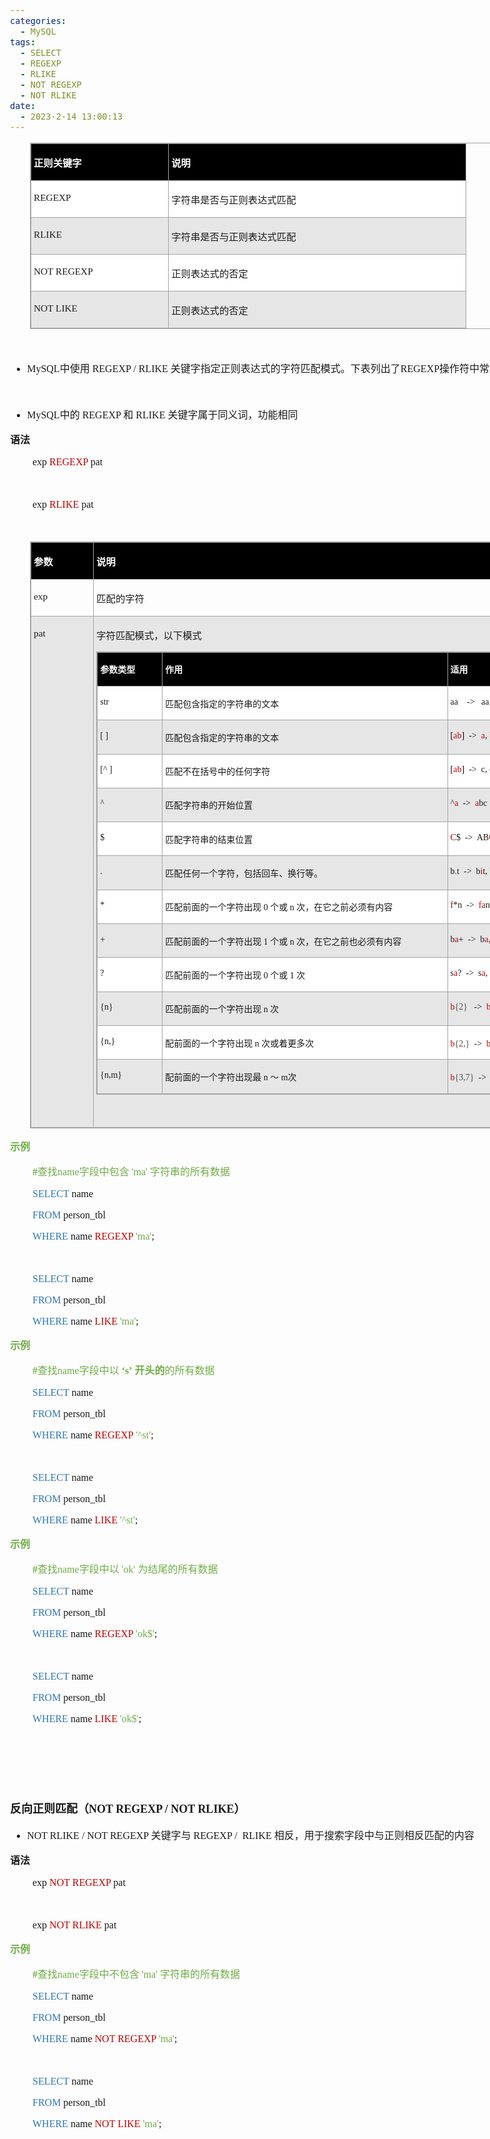 ```yaml
---
categories:
  - MySQL
tags:
  - SELECT
  - REGEXP
  - RLIKE
  - NOT REGEXP
  - NOT RLIKE
date:
  - 2023-2-14 13:00:13
---
```


<body lang=zh-CN style='font-family:"Microsoft YaHei UI";font-size:12.0pt'>
<!--StartFragment-->

<div style='direction:ltr;border-width:100%'>

<div style='direction:ltr;margin-top:0in;margin-left:0in;width:9.3944in'>

<div style='direction:ltr;margin-top:0in;margin-left:0in;width:9.3944in'>

<div style='direction:ltr'>

<table border=1 cellpadding=0 cellspacing=0 valign=top style='direction:ltr;
 border-collapse:collapse;border-style:solid;border-color:#A3A3A3;border-width:
 1pt;margin-left:.3333in' title="" summary="">
 <tr>
  <td style='border-style:solid;border-color:#A3A3A3;border-width:1pt;
  background-color:black;vertical-align:top;width:2.2006in;padding:2.0pt 3.0pt 2.0pt 3.0pt'>
  <p style='font-family:"Microsoft YaHei UI";font-size:11.5pt;
  color:white'><span style='font-weight:bold'>正则关键字</span></p>
  </td>
  <td style='border-style:solid;border-color:#A3A3A3;border-width:1pt;
  background-color:black;vertical-align:top;width:4.8604in;padding:2.0pt 3.0pt 2.0pt 3.0pt'>
  <p style='font-family:"Microsoft YaHei UI";font-size:11.5pt;
  color:white'><span style='font-weight:bold'>说明</span></p>
  </td>
 </tr>
 <tr>
  <td style='border-style:solid;border-color:#A3A3A3;border-width:1pt;
  background-color:white;vertical-align:top;width:2.2006in;padding:2.0pt 3.0pt 2.0pt 3.0pt'>
  <p style='font-family:"Comic Sans MS";font-size:11.5pt'>REGEXP</p>
  </td>
  <td style='border-style:solid;border-color:#A3A3A3;border-width:1pt;
  background-color:white;vertical-align:top;width:4.8604in;padding:2.0pt 3.0pt 2.0pt 3.0pt'>
  <p style='font-family:"Microsoft YaHei UI";font-size:11.5pt'>字符串是否与正则表达式匹配</p>
  </td>
 </tr>
 <tr>
  <td style='border-style:solid;border-color:#A3A3A3;border-width:1pt;
  background-color:#E7E6E6;vertical-align:top;width:2.2006in;padding:2.0pt 3.0pt 2.0pt 3.0pt'>
  <p style='font-family:"Comic Sans MS";font-size:11.5pt'>RLIKE</p>
  </td>
  <td style='border-style:solid;border-color:#A3A3A3;border-width:1pt;
  background-color:#E7E6E6;vertical-align:top;width:4.8604in;padding:2.0pt 3.0pt 2.0pt 3.0pt'>
  <p style='font-family:"Microsoft YaHei UI";font-size:11.5pt'>字符串是否与正则表达式匹配</p>
  </td>
 </tr>
 <tr>
  <td style='border-style:solid;border-color:#A3A3A3;border-width:1pt;
  background-color:white;vertical-align:top;width:2.2006in;padding:2.0pt 3.0pt 2.0pt 3.0pt'>
  <p style='font-family:"Comic Sans MS";font-size:11.5pt'>NOT REGEXP</p>
  </td>
  <td style='border-style:solid;border-color:#A3A3A3;border-width:1pt;
  background-color:white;vertical-align:top;width:4.8604in;padding:2.0pt 3.0pt 2.0pt 3.0pt'>
  <p style='font-family:"Microsoft YaHei UI";font-size:11.5pt'>正则表达式的否定</p>
  </td>
 </tr>
 <tr>
  <td style='border-style:solid;border-color:#A3A3A3;border-width:1pt;
  background-color:#E7E6E6;vertical-align:top;width:2.2006in;padding:2.0pt 3.0pt 2.0pt 3.0pt'>
  <p style='font-family:"Comic Sans MS";font-size:11.5pt'><span
  lang=zh-CN>NOT </span><span lang=en-US>LIKE</span></p>
  </td>
  <td style='border-style:solid;border-color:#A3A3A3;border-width:1pt;
  background-color:#E7E6E6;vertical-align:top;width:4.8604in;padding:2.0pt 3.0pt 2.0pt 3.0pt'>
  <p style='font-family:"Microsoft YaHei UI";font-size:11.5pt'>正则表达式的否定</p>
  </td>
 </tr>
</table>

</div>

<p style='margin-left:.375in;font-family:"Comic Sans MS";font-size:
12.0pt'>&nbsp;</p>

<ul type=disc style='direction:ltr;unicode-bidi:embed;margin-top:0in;
 margin-bottom:0in'>
 <li style='margin-top:0;margin-bottom:0;vertical-align:middle'><span
     style='font-family:"Comic Sans MS";font-size:12.0pt' lang=zh-CN>MySQL</span><span
     style='font-family:"Microsoft YaHei UI";font-size:12.0pt' lang=zh-CN>中使用</span><span
     style='font-family:"Comic Sans MS";font-size:12.0pt' lang=en-US> REGEXP /
     RLIKE </span><span style='font-family:"Microsoft YaHei UI";font-size:12.0pt'
     lang=zh-CN>关键字指定正则表达式的字符匹配模式。下表列出了</span><span style='font-family:"Comic Sans MS";
     font-size:12.0pt' lang=zh-CN>REGEXP</span><span style='font-family:"Microsoft YaHei UI";
     font-size:12.0pt' lang=zh-CN>操作符中常用字符匹配列表</span></li>
</ul>

<p style='margin-left:.375in;font-family:"Comic Sans MS";font-size:
12.0pt'>&nbsp;</p>

<ul type=disc style='direction:ltr;unicode-bidi:embed;margin-top:0in;
 margin-bottom:0in'>
 <li style='margin-top:0;margin-bottom:0;vertical-align:middle'><span
     style='font-family:"Comic Sans MS";font-size:12.0pt' lang=zh-CN>MySQL</span><span
     style='font-family:"Microsoft YaHei UI";font-size:12.0pt' lang=zh-CN>中的</span><span
     style='font-family:"Comic Sans MS";font-size:12.0pt' lang=en-US> REGEXP </span><span
     style='font-family:"Microsoft YaHei UI";font-size:12.0pt' lang=zh-CN>和</span><span
     style='font-family:"Comic Sans MS";font-size:12.0pt' lang=en-US> RLIKE </span><span
     style='font-family:"Microsoft YaHei UI";font-size:12.0pt' lang=zh-CN>关键字属于同义词，功能相同</span></li>
</ul>

<p style='font-family:"Microsoft YaHei UI";font-size:12.0pt'><span
style='font-weight:bold'>语法</span></p>

<p style='margin-left:.375in;font-family:"Comic Sans MS";font-size:
12.0pt' lang=en-US>exp <span style='color:#C00000'>REGEXP </span>pat</p>

<p style='margin-left:.375in;font-family:"Comic Sans MS";font-size:
12.0pt' lang=en-US>&nbsp;</p>

<p style='margin-left:.375in;font-family:"Comic Sans MS";font-size:
12.0pt' lang=en-US>exp <span style='color:#C00000'>RLIKE </span>pat</p>

<p style='margin-left:.375in;font-family:"Comic Sans MS";font-size:
12.0pt' lang=en-US>&nbsp;</p>

<div style='direction:ltr'>

<table border=1 cellpadding=0 cellspacing=0 valign=top style='direction:ltr;
 border-collapse:collapse;border-style:solid;border-color:#A3A3A3;border-width:
 1pt;margin-left:.3333in' title="" summary="">
 <tr>
  <td style='border-style:solid;border-color:#A3A3A3;border-width:1pt;
  background-color:black;vertical-align:top;width:.9506in;padding:2.0pt 3.0pt 2.0pt 3.0pt'>
  <p style='font-family:"Microsoft YaHei UI";font-size:11.5pt;
  color:white'><span style='font-weight:bold'>参数</span></p>
  </td>
  <td style='border-style:solid;border-color:#A3A3A3;border-width:1pt;
  background-color:black;vertical-align:top;width:7.9798in;padding:2.0pt 3.0pt 2.0pt 3.0pt'>
  <p style='font-family:"Microsoft YaHei UI";font-size:11.5pt;
  color:white'><span style='font-weight:bold'>说明</span></p>
  </td>
 </tr>
 <tr>
  <td style='border-style:solid;border-color:#A3A3A3;border-width:1pt;
  vertical-align:top;width:.9506in;padding:2.0pt 3.0pt 2.0pt 3.0pt'>
  <p style='font-family:"Comic Sans MS";font-size:11.5pt'
  lang=en-US>exp</p>
  </td>
  <td style='border-style:solid;border-color:#A3A3A3;border-width:1pt;
  vertical-align:top;width:7.9798in;padding:2.0pt 3.0pt 2.0pt 3.0pt'>
  <p style='font-family:"Microsoft YaHei UI";font-size:11.5pt'>匹配的字符</p>
  </td>
 </tr>
 <tr>
  <td style='border-style:solid;border-color:#A3A3A3;border-width:1pt;
  background-color:#E7E6E6;vertical-align:top;width:.9506in;padding:2.0pt 3.0pt 2.0pt 3.0pt'>
  <p style='font-family:"Comic Sans MS";font-size:11.5pt'
  lang=en-US>pat</p>
  </td>
  <td style='border-style:solid;border-color:#A3A3A3;border-width:1pt;
  background-color:#E7E6E6;vertical-align:top;width:8.1958in;padding:2.0pt 3.0pt 2.0pt 3.0pt'>
  <p style='font-family:"Microsoft YaHei UI";font-size:11.5pt'>字符匹配模式，以下模式</p>
  <div style='direction:ltr'>
  <table border=1 cellpadding=0 cellspacing=0 valign=top style='direction:ltr;
   border-collapse:collapse;border-style:solid;border-color:#A3A3A3;border-width:
   1pt;' title="" summary="">
   <tr>
    <td style='border-style:solid;border-color:#A3A3A3;border-width:1pt;
    background-color:black;vertical-align:top;width:.9888in;padding:2.0pt 3.0pt 2.0pt 3.0pt'>
    <p style='font-family:"Microsoft YaHei UI";font-size:10.5pt;
    color:white'><span style='font-weight:bold'>参数类型</span></p>
    </td>
    <td style='border-style:solid;border-color:#A3A3A3;border-width:1pt;
    background-color:black;vertical-align:top;width:4.6611in;padding:2.0pt 3.0pt 2.0pt 3.0pt'>
    <p style='font-family:"Microsoft YaHei UI";font-size:10.5pt;
    color:white'><span style='font-weight:bold'>作用</span></p>
    </td>
    <td style='border-style:solid;border-color:#A3A3A3;border-width:1pt;
    background-color:black;vertical-align:top;width:1.9041in;padding:2.0pt 3.0pt 2.0pt 3.0pt'>
    <p style='font-family:"Microsoft YaHei UI";font-size:10.5pt;
    color:white'><span style='font-weight:bold'>适用</span></p>
    </td>
   </tr>
   <tr>
    <td style='border-style:solid;border-color:#A3A3A3;border-width:1pt;
    background-color:white;vertical-align:top;width:.9888in;padding:2.0pt 3.0pt 2.0pt 3.0pt'>
    <p style='font-family:"Comic Sans MS";font-size:10.5pt'
    lang=en-US>str</p>
    </td>
    <td style='border-style:solid;border-color:#A3A3A3;border-width:1pt;
    background-color:white;vertical-align:top;width:4.6611in;padding:2.0pt 3.0pt 2.0pt 3.0pt'>
    <p style='font-family:"Microsoft YaHei UI";font-size:10.5pt'>匹配包含指定的字符串的文本</p>
    </td>
    <td style='border-style:solid;border-color:#A3A3A3;border-width:1pt;
    background-color:white;vertical-align:top;width:1.9041in;padding:2.0pt 3.0pt 2.0pt 3.0pt'>
    <p style='font-family:"Comic Sans MS";font-size:10.5pt'
    lang=en-US>aa<span style='mso-spacerun:yes'>    </span>-&gt;<span
    style='mso-spacerun:yes'>   </span>aa </p>
    </td>
   </tr>
   <tr>
    <td style='border-style:solid;border-color:#A3A3A3;border-width:1pt;
    background-color:#E7E6E6;vertical-align:top;width:.9888in;padding:2.0pt 3.0pt 2.0pt 3.0pt'>
    <p style='font-family:"Comic Sans MS";font-size:10.5pt'
    lang=en-US>[ ]</p>
    </td>
    <td style='border-style:solid;border-color:#A3A3A3;border-width:1pt;
    background-color:#E7E6E6;vertical-align:top;width:4.6611in;padding:2.0pt 3.0pt 2.0pt 3.0pt'>
    <p style='font-family:"Microsoft YaHei UI";font-size:10.5pt'>匹配包含指定的字符串的文本</p>
    </td>
    <td style='border-style:solid;border-color:#A3A3A3;border-width:1pt;
    background-color:#E7E6E6;vertical-align:top;width:1.9326in;padding:2.0pt 3.0pt 2.0pt 3.0pt'>
    <p style='font-family:"Comic Sans MS";font-size:10.5pt'
    lang=en-US><span style='color:black'>[</span><span style='color:#C00000'>ab</span><span
    style='color:black'>]</span><span style='color:#C00000'><span
    style='mso-spacerun:yes'>  </span></span>-&gt;<span
    style='mso-spacerun:yes'>  </span><span style='color:#C00000'>a</span>, <span
    style='color:#C00000'>b</span>, <span style='color:#C00000'>ab</span>, <span
    style='color:#C00000'>b</span>c, <span style='color:#C00000'>a</span>c</p>
    </td>
   </tr>
   <tr>
    <td style='border-style:solid;border-color:#A3A3A3;border-width:1pt;
    background-color:white;vertical-align:top;width:.9888in;padding:2.0pt 3.0pt 2.0pt 3.0pt'>
    <p style='font-family:"Comic Sans MS";font-size:10.5pt'
    lang=en-US>[^ ]</p>
    </td>
    <td style='border-style:solid;border-color:#A3A3A3;border-width:1pt;
    background-color:white;vertical-align:top;width:4.6611in;padding:2.0pt 3.0pt 2.0pt 3.0pt'>
    <p style='font-family:"Microsoft YaHei UI";font-size:10.5pt'>匹配不在括号中的任何字符</p>
    </td>
    <td style='border-style:solid;border-color:#A3A3A3;border-width:1pt;
    background-color:white;vertical-align:top;width:1.9041in;padding:2.0pt 3.0pt 2.0pt 3.0pt'>
    <p style='font-family:"Comic Sans MS";font-size:10.5pt'
    lang=en-US><span style='color:black'>[</span><span style='color:#C00000'>ab</span><span
    style='color:black'>]</span><span style='color:#C00000'><span
    style='mso-spacerun:yes'>  </span></span>-&gt;<span
    style='mso-spacerun:yes'>  </span>c, cde</p>
    </td>
   </tr>
   <tr>
    <td style='border-style:solid;border-color:#A3A3A3;border-width:1pt;
    background-color:#E7E6E6;vertical-align:top;width:.9888in;padding:2.0pt 3.0pt 2.0pt 3.0pt'>
    <p style='font-family:"Comic Sans MS";font-size:10.5pt'>^</p>
    </td>
    <td style='border-style:solid;border-color:#A3A3A3;border-width:1pt;
    background-color:#E7E6E6;vertical-align:top;width:4.6611in;padding:2.0pt 3.0pt 2.0pt 3.0pt'>
    <p style='font-family:"Microsoft YaHei UI";font-size:10.5pt'>匹配字符串的开始位置</p>
    </td>
    <td style='border-style:solid;border-color:#A3A3A3;border-width:1pt;
    background-color:#E7E6E6;vertical-align:top;width:1.9041in;padding:2.0pt 3.0pt 2.0pt 3.0pt'>
    <p style='font-family:"Comic Sans MS";font-size:10.5pt'><span
    lang=zh-CN>^</span><span style='color:#C00000' lang=zh-CN>a</span><span
    lang=en-US><span style='mso-spacerun:yes'>  </span>-&gt;<span
    style='mso-spacerun:yes'>  </span></span><span style='color:#C00000'
    lang=en-US>a</span><span lang=en-US>bc</span></p>
    </td>
   </tr>
   <tr>
    <td style='border-style:solid;border-color:#A3A3A3;border-width:1pt;
    background-color:white;vertical-align:top;width:.9888in;padding:2.0pt 3.0pt 2.0pt 3.0pt'>
    <p style='font-family:"Comic Sans MS";font-size:10.5pt'>$</p>
    </td>
    <td style='border-style:solid;border-color:#A3A3A3;border-width:1pt;
    background-color:white;vertical-align:top;width:4.6611in;padding:2.0pt 3.0pt 2.0pt 3.0pt'>
    <p style='font-family:"Microsoft YaHei UI";font-size:10.5pt'>匹配字符串的结束位置</p>
    </td>
    <td style='border-style:solid;border-color:#A3A3A3;border-width:1pt;
    background-color:white;vertical-align:top;width:1.9041in;padding:2.0pt 3.0pt 2.0pt 3.0pt'>
    <p style='font-family:"Comic Sans MS";font-size:10.5pt'><span
    style='color:#C00000' lang=en-US>C</span><span lang=zh-CN>$</span><span
    lang=en-US><span style='mso-spacerun:yes'>  </span>-&gt;<span
    style='mso-spacerun:yes'>  </span>AB</span><span style='color:#C00000'
    lang=en-US>C</span></p>
    </td>
   </tr>
   <tr>
    <td style='border-style:solid;border-color:#A3A3A3;border-width:1pt;
    background-color:#E7E6E6;vertical-align:top;width:.9888in;padding:2.0pt 3.0pt 2.0pt 3.0pt'>
    <p style='font-family:"Comic Sans MS";font-size:10.5pt'>.</p>
    </td>
    <td style='border-style:solid;border-color:#A3A3A3;border-width:1pt;
    background-color:#E7E6E6;vertical-align:top;width:4.6611in;padding:2.0pt 3.0pt 2.0pt 3.0pt'>
    <p style='font-family:"Microsoft YaHei UI";font-size:10.5pt'>匹配任何一个字符，包括回车、换行等。</p>
    </td>
    <td style='border-style:solid;border-color:#A3A3A3;border-width:1pt;
    background-color:#E7E6E6;vertical-align:top;width:1.9041in;padding:2.0pt 3.0pt 2.0pt 3.0pt'>
    <p style='font-family:"Comic Sans MS";font-size:10.5pt'><span
    lang=en-US>b</span><span style='color:#C00000' lang=en-US>.</span><span
    lang=en-US>t<span style='mso-spacerun:yes'>  </span>-&gt;<span
    style='mso-spacerun:yes'>  </span></span><span lang=zh-CN>b</span><span
    style='color:#C00000' lang=zh-CN>i</span><span lang=zh-CN>t</span><span
    lang=en-US>, </span><span lang=zh-CN>b</span><span style='color:#C00000'
    lang=zh-CN>a</span><span lang=zh-CN>t</span><span lang=en-US>, </span><span
    lang=zh-CN>b</span><span style='color:#C00000' lang=zh-CN>u</span><span
    lang=zh-CN>t</span></p>
    </td>
   </tr>
   <tr>
    <td style='border-style:solid;border-color:#A3A3A3;border-width:1pt;
    background-color:white;vertical-align:top;width:.9888in;padding:2.0pt 3.0pt 2.0pt 3.0pt'>
    <p style='font-family:"Comic Sans MS";font-size:10.5pt'>*</p>
    </td>
    <td style='border-style:solid;border-color:#A3A3A3;border-width:1pt;
    background-color:white;vertical-align:top;width:4.6611in;padding:2.0pt 3.0pt 2.0pt 3.0pt'>
    <p style='font-size:10.5pt'><span style='font-family:"Microsoft YaHei UI"'
    lang=zh-CN>匹配前面的一个字符出现</span><span style='font-family:"Comic Sans MS"'
    lang=en-US> </span><span style='font-family:"Comic Sans MS"' lang=zh-CN>0</span><span
    style='font-family:"Comic Sans MS"' lang=en-US> </span><span
    style='font-family:"Microsoft YaHei UI"' lang=zh-CN>个或</span><span
    style='font-family:"Comic Sans MS"' lang=en-US> n </span><span
    style='font-family:"Microsoft YaHei UI"' lang=zh-CN>次，在它之前必须有内容</span></p>
    </td>
    <td style='border-style:solid;border-color:#A3A3A3;border-width:1pt;
    background-color:white;vertical-align:top;width:1.9041in;padding:2.0pt 3.0pt 2.0pt 3.0pt'>
    <p style='font-family:"Comic Sans MS";font-size:10.5pt'><span
    style='color:#C00000' lang=en-US>f</span><span lang=zh-CN>*</span><span
    lang=en-US>n<span style='mso-spacerun:yes'>  </span>-&gt;<span
    style='mso-spacerun:yes'>  </span></span><span style='color:#C00000'
    lang=en-US>fa</span><span lang=en-US>n, </span><span style='color:#C00000'
    lang=en-US>f</span><span lang=en-US>n, </span><span style='color:#C00000'
    lang=en-US>a</span><span lang=en-US>n</span></p>
    </td>
   </tr>
   <tr>
    <td style='border-style:solid;border-color:#A3A3A3;border-width:1pt;
    background-color:#E7E6E6;vertical-align:top;width:.9888in;padding:2.0pt 3.0pt 2.0pt 3.0pt'>
    <p style='font-family:"Comic Sans MS";font-size:10.5pt'>+</p>
    </td>
    <td style='border-style:solid;border-color:#A3A3A3;border-width:1pt;
    background-color:#E7E6E6;vertical-align:top;width:4.6611in;padding:2.0pt 3.0pt 2.0pt 3.0pt'>
    <p style='font-size:10.5pt'><span style='font-family:"Microsoft YaHei UI"'
    lang=zh-CN>匹配前面的一个字符出现</span><span style='font-family:"Comic Sans MS"'
    lang=en-US> </span><span style='font-family:"Comic Sans MS"' lang=zh-CN>1</span><span
    style='font-family:"Comic Sans MS"' lang=en-US> </span><span
    style='font-family:"Microsoft YaHei UI"' lang=zh-CN>个或</span><span
    style='font-family:"Comic Sans MS"' lang=en-US> n </span><span
    style='font-family:"Microsoft YaHei UI"' lang=zh-CN>次，在它之前也必须有内容</span></p>
    </td>
    <td style='border-style:solid;border-color:#A3A3A3;border-width:1pt;
    background-color:#E7E6E6;vertical-align:top;width:1.925in;padding:2.0pt 3.0pt 2.0pt 3.0pt'>
    <p style='font-family:"Comic Sans MS";font-size:10.5pt'><span
    lang=zh-CN>b</span><span style='color:#C00000' lang=zh-CN>a</span><span
    lang=zh-CN>+</span><span lang=en-US><span style='mso-spacerun:yes'> 
    </span>-&gt;<span style='mso-spacerun:yes'>  </span>b</span><span
    style='color:#C00000' lang=en-US>a</span><span lang=en-US>, b</span><span
    style='color:#C00000' lang=en-US>are</span><span lang=en-US>, b</span><span
    style='color:#C00000' lang=en-US>ay</span></p>
    </td>
   </tr>
   <tr>
    <td style='border-style:solid;border-color:#A3A3A3;border-width:1pt;
    background-color:white;vertical-align:top;width:.9888in;padding:2.0pt 3.0pt 2.0pt 3.0pt'>
    <p style='font-family:"Comic Sans MS";font-size:10.5pt'>?</p>
    </td>
    <td style='border-style:solid;border-color:#A3A3A3;border-width:1pt;
    background-color:white;vertical-align:top;width:4.6611in;padding:2.0pt 3.0pt 2.0pt 3.0pt'>
    <p style='font-size:10.5pt'><span style='font-family:"Microsoft YaHei UI"'
    lang=zh-CN>匹配前面的一个字符出现</span><span style='font-family:"Comic Sans MS"'
    lang=en-US> </span><span style='font-family:"Comic Sans MS"' lang=zh-CN>0</span><span
    style='font-family:"Comic Sans MS"' lang=en-US> </span><span
    style='font-family:"Microsoft YaHei UI"' lang=zh-CN>个或</span><span
    style='font-family:"Comic Sans MS"' lang=en-US> 1 </span><span
    style='font-family:"Microsoft YaHei UI"' lang=zh-CN>次</span></p>
    </td>
    <td style='border-style:solid;border-color:#A3A3A3;border-width:1pt;
    background-color:white;vertical-align:top;width:1.9041in;padding:2.0pt 3.0pt 2.0pt 3.0pt'>
    <p style='font-family:"Comic Sans MS";font-size:10.5pt'><span
    lang=zh-CN>s</span><span style='color:#C00000' lang=zh-CN>a</span><span
    lang=zh-CN>?</span><span lang=en-US><span style='mso-spacerun:yes'> 
    </span>-&gt;<span style='mso-spacerun:yes'>  </span>s</span><span
    style='color:#C00000' lang=en-US>a</span><span lang=en-US>, s</span></p>
    </td>
   </tr>
   <tr>
    <td style='border-style:solid;border-color:#A3A3A3;border-width:1pt;
    background-color:#E7E6E6;vertical-align:top;width:.9888in;padding:2.0pt 3.0pt 2.0pt 3.0pt'>
    <p style='font-family:"Comic Sans MS";font-size:10.5pt'>{n}</p>
    </td>
    <td style='border-style:solid;border-color:#A3A3A3;border-width:1pt;
    background-color:#E7E6E6;vertical-align:top;width:4.6611in;padding:2.0pt 3.0pt 2.0pt 3.0pt'>
    <p style='font-size:10.5pt'><span style='font-family:"Microsoft YaHei UI"'
    lang=zh-CN>匹配前面的一个字符出现</span><span style='font-family:"Comic Sans MS"'
    lang=en-US> n </span><span style='font-family:"Microsoft YaHei UI"'
    lang=zh-CN>次</span></p>
    </td>
    <td style='border-style:solid;border-color:#A3A3A3;border-width:1pt;
    background-color:#E7E6E6;vertical-align:top;width:1.9041in;padding:2.0pt 3.0pt 2.0pt 3.0pt'>
    <p style='font-family:"Comic Sans MS";font-size:10.5pt'><span
    style='color:#C00000' lang=zh-CN>b</span><span style='color:#4F4F4F'
    lang=zh-CN>{2}</span><span lang=en-US><span style='mso-spacerun:yes'>  
    </span>-&gt;<span style='mso-spacerun:yes'>  </span></span><span
    style='color:#C00000' lang=zh-CN>bb</span></p>
    </td>
   </tr>
   <tr>
    <td style='border-style:solid;border-color:#A3A3A3;border-width:1pt;
    background-color:white;vertical-align:top;width:.9888in;padding:2.0pt 3.0pt 2.0pt 3.0pt'>
    <p style='font-family:"Comic Sans MS";font-size:10.5pt'>{n,}</p>
    </td>
    <td style='border-style:solid;border-color:#A3A3A3;border-width:1pt;
    background-color:white;vertical-align:top;width:4.6611in;padding:2.0pt 3.0pt 2.0pt 3.0pt'>
    <p style='font-size:10.5pt'><span style='font-family:"Microsoft YaHei UI"'
    lang=zh-CN>配前面的一个字符出现</span><span style='font-family:"Comic Sans MS"'
    lang=en-US> n </span><span style='font-family:"Microsoft YaHei UI"'
    lang=zh-CN>次或着更多次</span></p>
    </td>
    <td style='border-style:solid;border-color:#A3A3A3;border-width:1pt;
    background-color:white;vertical-align:top;width:1.9326in;padding:2.0pt 3.0pt 2.0pt 3.0pt'>
    <p style='font-size:10.5pt'><span style='font-family:"Comic Sans MS";
    color:#C00000' lang=zh-CN>b</span><span style='font-family:"Comic Sans MS";
    color:#4F4F4F' lang=zh-CN>{2</span><span style='font-family:"Comic Sans MS";
    color:#4F4F4F' lang=en-US>,} </span><span style='font-family:"Comic Sans MS"'
    lang=en-US><span style='mso-spacerun:yes'> </span>-&gt;<span
    style='mso-spacerun:yes'>  </span></span><span style='font-family:"Comic Sans MS";
    color:#C00000' lang=zh-CN>bb</span><span style='font-family:"Comic Sans MS";
    color:#C00000' lang=en-US>, </span><span style='font-family:"Comic Sans MS";
    color:#4F4F4F' lang=zh-CN>b</span><span style='font-family:"Comic Sans MS";
    color:#C00000' lang=zh-CN>bb</span><span style='font-family:"Microsoft YaHei UI";
    color:#4F4F4F' lang=zh-CN>，</span><span style='font-family:"Comic Sans MS";
    color:#4F4F4F' lang=zh-CN>b</span><span style='font-family:"Comic Sans MS";
    color:#C00000' lang=zh-CN>bbb</span></p>
    </td>
   </tr>
   <tr>
    <td style='border-style:solid;border-color:#A3A3A3;border-width:1pt;
    background-color:#E7E6E6;vertical-align:top;width:.9888in;padding:2.0pt 3.0pt 2.0pt 3.0pt'>
    <p style='font-family:"Comic Sans MS";font-size:10.5pt'>{n,m}</p>
    </td>
    <td style='border-style:solid;border-color:#A3A3A3;border-width:1pt;
    background-color:#E7E6E6;vertical-align:top;width:4.6611in;padding:2.0pt 3.0pt 2.0pt 3.0pt'>
    <p style='font-size:10.5pt'><span style='font-family:"Microsoft YaHei UI"'
    lang=zh-CN>配前面的一个字符出现最</span><span style='font-family:"Comic Sans MS"'
    lang=en-US> n </span><span style='font-family:"Microsoft YaHei UI"'
    lang=zh-CN>～</span><span style='font-family:"Comic Sans MS"' lang=en-US> m</span><span
    style='font-family:"Microsoft YaHei UI"' lang=zh-CN>次</span></p>
    </td>
    <td style='border-style:solid;border-color:#A3A3A3;border-width:1pt;
    background-color:#E7E6E6;vertical-align:top;width:1.9326in;padding:2.0pt 3.0pt 2.0pt 3.0pt'>
    <p style='font-size:10.5pt'><span style='font-family:"Comic Sans MS";
    color:#C00000' lang=zh-CN>b</span><span style='font-family:"Comic Sans MS";
    color:#4F4F4F' lang=zh-CN>{</span><span style='font-family:"Comic Sans MS";
    color:#4F4F4F' lang=en-US>3,7} </span><span style='font-family:"Comic Sans MS"'
    lang=en-US><span style='mso-spacerun:yes'> </span>-&gt;<span
    style='mso-spacerun:yes'>  </span></span><span style='font-family:"Comic Sans MS";
    color:#C00000' lang=zh-CN>bbb</span><span style='font-family:"Microsoft YaHei UI";
    color:#4F4F4F' lang=zh-CN>，</span><span style='font-family:"Comic Sans MS";
    color:#C00000' lang=zh-CN>bbbb</span><span style='font-family:"Comic Sans MS";
    color:#C00000' lang=en-US>bbb</span></p>
    </td>
   </tr>
  </table>
  </div>
  <p style='margin-left:.375in;font-family:"Comic Sans MS";
  font-size:11.5pt' lang=en-US>&nbsp;</p>
  </td>
 </tr>
</table>

</div>

<p style='font-family:"Microsoft YaHei UI";font-size:12.0pt;
color:#70AD47'><span style='font-weight:bold'>示例</span></p>

<p style='margin-left:.375in;font-size:12.0pt;color:#70AD47'><span
style='font-weight:bold;font-family:"Comic Sans MS"' lang=en-US>#</span><span
style='font-family:"Microsoft YaHei UI"' lang=zh-CN>查找</span><span
style='font-family:"Comic Sans MS"' lang=zh-CN>name</span><span
style='font-family:"Microsoft YaHei UI"' lang=zh-CN>字段中包含</span><span
style='font-family:"Comic Sans MS"' lang=en-US> </span><span style='font-family:
"Comic Sans MS"' lang=zh-CN>'ma'</span><span style='font-family:"Comic Sans MS"'
lang=en-US> </span><span style='font-family:"Microsoft YaHei UI"' lang=zh-CN>字符串的所有数据</span></p>

<p style='margin-left:.375in;font-family:"Comic Sans MS";font-size:
12.0pt'><span style='color:#2E75B5'>SELECT</span> name</p>

<p style='margin-left:.375in;font-family:"Comic Sans MS";font-size:
12.0pt'><span style='color:#2E75B5'>FROM</span> person_tbl </p>

<p style='margin-left:.375in;font-family:"Comic Sans MS";font-size:
12.0pt'><span style='color:#2E75B5'>WHERE</span> name <span style='color:#C00000'>REGEXP
</span><span style='color:#70AD47'>'ma'</span>;</p>

<p style='margin-left:.375in;font-family:"Comic Sans MS";font-size:
12.0pt;color:#70AD47'>&nbsp;</p>

<p style='margin-left:.375in;font-family:"Comic Sans MS";font-size:
12.0pt'><span style='color:#2E75B5'>SELECT</span> name </p>

<p style='margin-left:.375in;font-family:"Comic Sans MS";font-size:
12.0pt'><span style='color:#2E75B5'>FROM</span> person_tbl </p>

<p style='margin-left:.375in;font-family:"Comic Sans MS";font-size:
12.0pt'><span style='color:#2E75B5' lang=zh-CN>WHERE</span><span lang=zh-CN>
name </span><span style='color:#C00000' lang=en-US>LIKE</span><span
style='color:#C00000' lang=zh-CN> </span><span style='color:#70AD47'
lang=zh-CN>'ma'</span><span lang=zh-CN>;</span></p>

<p style='font-family:"Microsoft YaHei UI";font-size:12.0pt;
color:#70AD47'><span style='font-weight:bold'>示例</span></p>

<p style='margin-left:.375in;font-size:12.0pt;color:#70AD47'><span
style='font-weight:bold;font-family:"Comic Sans MS"' lang=en-US>#</span><span
style='font-family:"Microsoft YaHei UI"' lang=zh-CN>查找</span><span
style='font-family:"Comic Sans MS"' lang=zh-CN>name</span><span
style='font-family:"Microsoft YaHei UI"' lang=zh-CN>字段中以</span><span
style='font-family:"Comic Sans MS"' lang=en-US> </span><span style='font-weight:
bold;font-family:"Microsoft YaHei UI"' lang=zh-CN>‘</span><span
style='font-weight:bold;font-family:"Comic Sans MS"' lang=en-US>s</span><span
style='font-weight:bold;font-family:"Microsoft YaHei UI"' lang=zh-CN>’</span><span
style='font-weight:bold;font-family:"Comic Sans MS"' lang=en-US> </span><span
style='font-weight:bold;font-family:"Microsoft YaHei UI"' lang=zh-CN>开头的</span><span
style='font-family:"Microsoft YaHei UI"' lang=zh-CN>的所有数据</span></p>

<p style='margin-left:.375in;font-family:"Comic Sans MS";font-size:
12.0pt'><span style='color:#2E75B5'>SELECT</span> name </p>

<p style='margin-left:.375in;font-family:"Comic Sans MS";font-size:
12.0pt'><span style='color:#2E75B5'>FROM</span> person_tbl </p>

<p style='margin-left:.375in;font-family:"Comic Sans MS";font-size:
12.0pt'><span style='color:#2E75B5'>WHERE</span> name <span style='color:#C00000'>REGEXP
</span><span style='color:#70AD47'>'^st'</span>;</p>

<p style='margin-left:.375in;font-family:"Comic Sans MS";font-size:
12.0pt;color:#2E75B5'>&nbsp;</p>

<p style='margin-left:.375in;font-family:"Comic Sans MS";font-size:
12.0pt'><span style='color:#2E75B5'>SELECT</span> name </p>

<p style='margin-left:.375in;font-family:"Comic Sans MS";font-size:
12.0pt'><span style='color:#2E75B5'>FROM</span> person_tbl </p>

<p style='margin-left:.375in;font-family:"Comic Sans MS";font-size:
12.0pt'><span style='color:#2E75B5' lang=zh-CN>WHERE</span><span lang=zh-CN>
name </span><span style='color:#C00000' lang=en-US>LIKE</span><span
style='color:#C00000' lang=zh-CN> </span><span style='color:#70AD47'
lang=zh-CN>'^st'</span><span lang=zh-CN>;</span></p>

<p style='font-family:"Microsoft YaHei UI";font-size:12.0pt;
color:#70AD47'><span style='font-weight:bold'>示例</span></p>

<p style='margin-left:.375in;font-size:12.0pt;color:#70AD47'><span
style='font-weight:bold;font-family:"Comic Sans MS"' lang=en-US>#</span><span
style='font-family:"Microsoft YaHei UI"' lang=zh-CN>查找</span><span
style='font-family:"Comic Sans MS"' lang=zh-CN>name</span><span
style='font-family:"Microsoft YaHei UI"' lang=zh-CN>字段中以</span><span
style='font-family:"Comic Sans MS"' lang=en-US> </span><span style='font-family:
"Comic Sans MS"' lang=zh-CN>'ok'</span><span style='font-family:"Comic Sans MS"'
lang=en-US> </span><span style='font-family:"Microsoft YaHei UI"' lang=zh-CN>为结尾的所有数据</span></p>

<p style='margin-left:.375in;font-family:"Comic Sans MS";font-size:
12.0pt'><span style='color:#2E75B5'>SELECT</span> name </p>

<p style='margin-left:.375in;font-family:"Comic Sans MS";font-size:
12.0pt'><span style='color:#2E75B5'>FROM</span> person_tbl </p>

<p style='margin-left:.375in;font-family:"Comic Sans MS";font-size:
12.0pt'><span style='color:#2E75B5'>WHERE</span> name <span style='color:#C00000'>REGEXP
</span><span style='color:#70AD47'>'ok$'</span>;</p>

<p style='margin-left:.375in;font-family:"Comic Sans MS";font-size:
12.0pt'>&nbsp;</p>

<p style='margin-left:.375in;font-family:"Comic Sans MS";font-size:
12.0pt'><span style='color:#2E75B5'>SELECT</span> name </p>

<p style='margin-left:.375in;font-family:"Comic Sans MS";font-size:
12.0pt'><span style='color:#2E75B5'>FROM</span> person_tbl </p>

<p style='margin-left:.375in;font-family:"Comic Sans MS";font-size:
12.0pt'><span style='color:#2E75B5' lang=zh-CN>WHERE</span><span lang=zh-CN>
name </span><span style='color:#C00000' lang=en-US>LIKE</span><span
style='color:#C00000' lang=zh-CN> </span><span style='color:#70AD47'
lang=zh-CN>'ok$'</span><span lang=zh-CN>;</span></p>

<p style='margin-left:.375in;font-family:"Comic Sans MS";font-size:
12.0pt'>&nbsp;</p>

<p style='font-family:"Comic Sans MS";font-size:12.0pt'>&nbsp;</p>

<p style='font-family:"Comic Sans MS";font-size:12.0pt'>&nbsp;</p>

<p style='font-size:13.5pt'><span style='font-weight:bold;
font-family:"Microsoft YaHei UI"' lang=zh-CN>反向正则匹配（</span><span
style='font-weight:bold;font-family:"Comic Sans MS"' lang=en-US>NOT REGEXP /
NOT RLIKE</span><span style='font-weight:bold;font-family:"Microsoft YaHei UI"'
lang=zh-CN>）</span></p>

<ul type=disc style='direction:ltr;unicode-bidi:embed;margin-top:0in;
 margin-bottom:0in'>
 <li style='margin-top:0;margin-bottom:0;vertical-align:middle'><span
     style='font-family:"Comic Sans MS";font-size:12.0pt' lang=en-US>NOT R</span><span
     style='font-family:"Comic Sans MS";font-size:12.0pt' lang=zh-CN>LIKE </span><span
     style='font-family:"Comic Sans MS";font-size:12.0pt' lang=en-US>/ NOT
     REGEXP </span><span style='font-family:"Microsoft YaHei UI";font-size:
     12.0pt' lang=zh-CN>关键字与</span><span style='font-family:"Comic Sans MS";
     font-size:12.0pt' lang=en-US> REGEXP /<span style='mso-spacerun:yes'> 
     </span>RLIKE</span><span style='font-family:"Comic Sans MS";font-size:
     12.0pt' lang=zh-CN> </span><span style='font-family:"Microsoft YaHei UI";
     font-size:12.0pt' lang=zh-CN>相反，用于搜索字段中与正则相反匹配的内容</span></li>
</ul>

<p style='font-family:"Microsoft YaHei UI";font-size:12.0pt'><span
style='font-weight:bold'>语法</span></p>

<p style='margin-left:.375in;font-family:"Comic Sans MS";font-size:
12.0pt'><span lang=en-US>exp</span><span style='color:#C00000' lang=en-US> NOT
REGEXP </span><span lang=zh-CN>pat</span></p>

<p style='margin-left:.375in;font-family:"Comic Sans MS";font-size:
12.0pt' lang=en-US>&nbsp;</p>

<p style='margin-left:.375in;font-family:"Comic Sans MS";font-size:
12.0pt'><span lang=en-US>exp </span><span style='color:#C00000' lang=en-US>NOT
RLIKE </span><span lang=zh-CN>pat</span></p>

<p style='font-family:"Microsoft YaHei UI";font-size:12.0pt;
color:#70AD47'><span style='font-weight:bold'>示例</span></p>

<p style='margin-left:.375in;font-size:12.0pt;color:#70AD47'><span
style='font-weight:bold;font-family:"Comic Sans MS"' lang=en-US>#</span><span
style='font-family:"Microsoft YaHei UI"' lang=zh-CN>查找</span><span
style='font-family:"Comic Sans MS"' lang=zh-CN>name</span><span
style='font-family:"Microsoft YaHei UI"' lang=zh-CN>字段中不包含</span><span
style='font-family:"Comic Sans MS"' lang=en-US> </span><span style='font-family:
"Comic Sans MS"' lang=zh-CN>'ma'</span><span style='font-family:"Comic Sans MS"'
lang=en-US> </span><span style='font-family:"Microsoft YaHei UI"' lang=zh-CN>字符串的所有数据</span></p>

<p style='margin-left:.375in;font-family:"Comic Sans MS";font-size:
12.0pt'><span style='color:#2E75B5'>SELECT</span> name</p>

<p style='margin-left:.375in;font-family:"Comic Sans MS";font-size:
12.0pt'><span style='color:#2E75B5'>FROM</span> person_tbl </p>

<p style='margin-left:.375in;font-family:"Comic Sans MS";font-size:
12.0pt'><span style='color:#2E75B5' lang=zh-CN>WHERE</span><span lang=zh-CN>
name </span><span style='color:#C00000' lang=en-US>NOT </span><span
style='color:#C00000' lang=zh-CN>REGEXP </span><span style='color:#70AD47'
lang=zh-CN>'ma'</span><span lang=zh-CN>;</span></p>

<p style='margin-left:.375in;font-family:"Comic Sans MS";font-size:
12.0pt;color:#70AD47'>&nbsp;</p>

<p style='margin-left:.375in;font-family:"Comic Sans MS";font-size:
12.0pt'><span style='color:#2E75B5'>SELECT</span> name </p>

<p style='margin-left:.375in;font-family:"Comic Sans MS";font-size:
12.0pt'><span style='color:#2E75B5'>FROM</span> person_tbl </p>

<p style='margin-left:.375in;font-family:"Comic Sans MS";font-size:
12.0pt'><span style='color:#2E75B5' lang=zh-CN>WHERE</span><span lang=zh-CN>
name </span><span style='color:#C00000' lang=en-US>NOT LIKE</span><span
style='color:#C00000' lang=zh-CN> </span><span style='color:#70AD47'
lang=zh-CN>'ma'</span><span lang=zh-CN>;</span></p>

<p style='font-family:"Comic Sans MS";font-size:12.0pt'>&nbsp;</p>

</div>

</div>

</div>

<!--EndFragment-->
</body>
